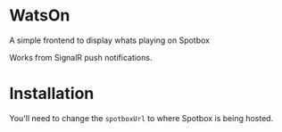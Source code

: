 WatsOn
======

A simple frontend to display whats playing on Spotbox

Works from SignalR push notifications.

# Installation

You'll need to change the `spotboxUrl` to where Spotbox is being hosted.